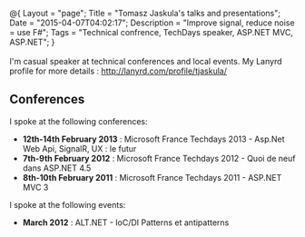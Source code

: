 @{
    Layout = "page";
    Title = "Tomasz Jaskula's talks and presentations";
    Date = "2015-04-07T04:02:17";
    Description = "Improve signal, reduce noise = use F#";
    Tags = "Technical confrence, TechDays speaker, ASP.NET MVC, ASP.NET";
}
<br /><br />
I'm casual speaker at technical conferences and local events. My Lanyrd profile for more details : <a href="http://lanyrd.com/profile/tjaskula/">http://lanyrd.com/profile/tjaskula/</a>

## Conferences

I spoke at the following conferences:

- **12th-14th February 2013** : Microsoft France Techdays 2013 - Asp.Net Web Api, SignalR, UX : le futur
- **7th-9th February 2012** : Microsoft France Techdays 2012 - Quoi de neuf dans ASP.NET 4.5
- **8th-10th February 2011** : Microsoft France Techdays 2011 - ASP.NET MVC 3

I spoke at the following events:

- **March 2012** : ALT.NET - IoC/DI Patterns et antipatterns